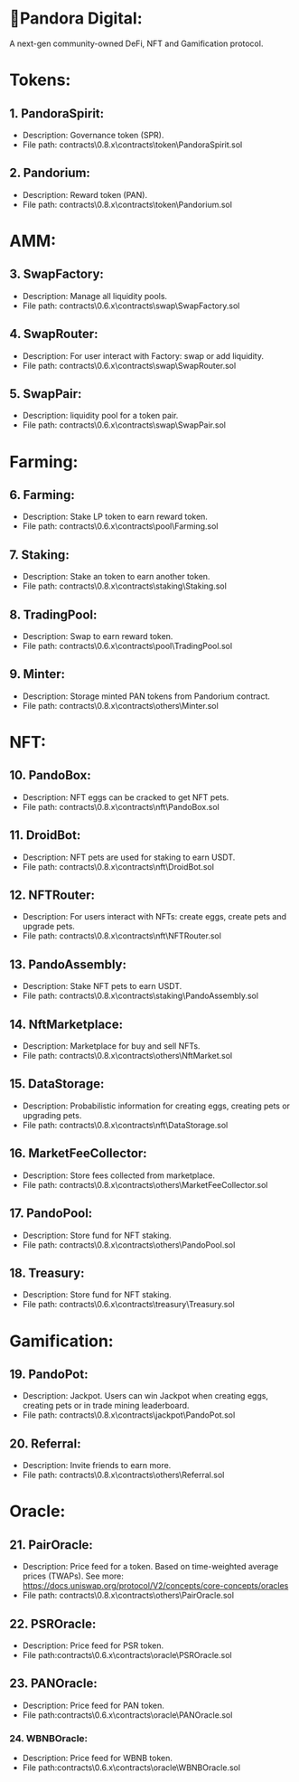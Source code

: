 # 🤖Pandora Digital:
A next-gen community-owned DeFi, NFT and Gamification protocol.

# Tokens:

## 1. PandoraSpirit:
- Description: Governance token (SPR).
- File path: contracts\0.8.x\contracts\token\PandoraSpirit.sol

## 2. Pandorium:
- Description: Reward token (PAN).
- File path: contracts\0.8.x\contracts\token\Pandorium.sol

# AMM:

## 3. SwapFactory:
- Description: Manage all liquidity pools.
- File path: contracts\0.6.x\contracts\swap\SwapFactory.sol

## 4. SwapRouter:
- Description: For user interact with Factory: swap or add liquidity.
- File path: contracts\0.6.x\contracts\swap\SwapRouter.sol

## 5. SwapPair:
- Description: liquidity pool for a token pair.
- File path: contracts\0.6.x\contracts\swap\SwapPair.sol

# Farming:
## 6. Farming:
- Description: Stake LP token to earn reward token.
- File path: contracts\0.6.x\contracts\pool\Farming.sol

## 7. Staking:
- Description: Stake an token to earn another token.
- File path: contracts\0.8.x\contracts\staking\Staking.sol

## 8. TradingPool:
- Description: Swap to earn reward token.
- File path: contracts\0.6.x\contracts\pool\TradingPool.sol

## 9. Minter:
- Description: Storage minted PAN tokens from Pandorium contract.
- File path: contracts\0.8.x\contracts\others\Minter.sol
# NFT:
## 10. PandoBox:
- Description: NFT eggs can be cracked to get NFT pets.
- File path: contracts\0.8.x\contracts\nft\PandoBox.sol

## 11. DroidBot:
- Description: NFT pets are used for staking to earn USDT.
- File path: contracts\0.8.x\contracts\nft\DroidBot.sol

## 12. NFTRouter:
- Description: For users interact with NFTs: create eggs, create pets and upgrade pets.
- File path: contracts\0.8.x\contracts\nft\NFTRouter.sol

## 13. PandoAssembly: 
- Description: Stake NFT pets to earn USDT.
- File path: contracts\0.8.x\contracts\staking\PandoAssembly.sol

## 14. NftMarketplace:
- Description: Marketplace for buy and sell NFTs.
- File path: contracts\0.8.x\contracts\others\NftMarket.sol

## 15. DataStorage: 
- Description: Probabilistic information for creating eggs, creating pets or upgrading pets.
- File path: contracts\0.8.x\contracts\nft\DataStorage.sol

## 16. MarketFeeCollector:
- Description: Store fees collected from marketplace.
- File path: contracts\0.8.x\contracts\others\MarketFeeCollector.sol

## 17. PandoPool:
- Description: Store fund for NFT staking.
- File path: contracts\0.8.x\contracts\others\PandoPool.sol

## 18. Treasury:
- Description: Store fund for NFT staking.
- File path: contracts\0.6.x\contracts\treasury\Treasury.sol

# Gamification:
## 19. PandoPot:
- Description: Jackpot. Users can win Jackpot when creating eggs, creating pets or in trade mining leaderboard.
- File path: contracts\0.8.x\contracts\jackpot\PandoPot.sol

## 20. Referral:
- Description: Invite friends to earn more.
- File path: contracts\0.8.x\contracts\others\Referral.sol

# Oracle:
## 21. PairOracle:
- Description: Price feed for a token. Based on time-weighted average prices (TWAPs). See more: https://docs.uniswap.org/protocol/V2/concepts/core-concepts/oracles
- File path: contracts\0.8.x\contracts\others\PairOracle.sol

## 22. PSROracle:
- Description: Price feed for PSR token.
- File path:contracts\0.6.x\contracts\oracle\PSROracle.sol

## 23. PANOracle:
- Description: Price feed for PAN token.
- File path:contracts\0.6.x\contracts\oracle\PANOracle.sol

### 24. WBNBOracle:
- Description: Price feed for WBNB token.
- File path:contracts\0.6.x\contracts\oracle\WBNBOracle.sol




